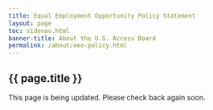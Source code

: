 ```yaml
---
title: Equal Employment Opportunity Policy Statement
layout: page
toc: sidenav.html
banner-title: About the U.S. Access Board
permalink: /about/eeo-policy.html
---
```


## {{ page.title }}

This page is being updated. Please check back again soon.
